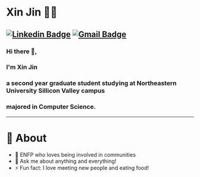 # Xin Jin 👩‍💻

[![Linkedin Badge](https://img.shields.io/badge/-xinjin-blue?style=flat-square&logo=Linkedin&logoColor=white&link=https://www.linkedin.com/in/xin-jin-4a49ab228/)](https://www.linkedin.com/in/xin-jin-4a49ab228/)
[![Gmail Badge](https://img.shields.io/badge/-xjin0731@gmail.com-c14438?style=flat-square&logo=Gmail&logoColor=white&link=mailto:xjin0731@gmail.com)](mailto:xjin0731@gmail.com)
---

### Hi there 👋,
### I'm Xin Jin
### a second year graduate student studying at Northeastern University Sillicon Valley campus
### majored in Computer Science.

-------
  
# 🧐 About

- 💃 ENFP who loves being involved in communities
- 💬 Ask me about anything and everything!
- ⚡ Fun fact: I love meeting new people and eating food!

